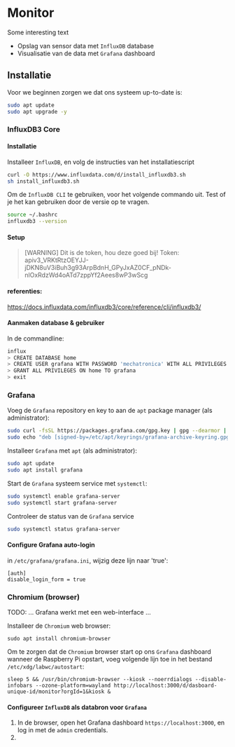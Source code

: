 # Monitor
Some interesting text

- Opslag van sensor data met `InfluxDB` database
- Visualisatie van de data met `Grafana` dashboard

## Installatie
Voor we beginnen zorgen we dat ons systeem up-to-date is:
```sh
sudo apt update
sudo apt upgrade -y
```
### InfluxDB3 Core
#### Installatie
Installeer `InfluxDB`, en volg de instructies van het installatiescript
```sh
curl -O https://www.influxdata.com/d/install_influxdb3.sh
sh install_influxdb3.sh
```
Om de `InfluxDB CLI` te gebruiken, voor het volgende commando uit. Test of je het kan gebruiken door de versie op te vragen.
```sh
source ~/.bashrc
influxdb3 --version
```

#### Setup


>[WARNING]
> Dit is de token, hou deze goed bij!
> Token: apiv3_VRKtRtzOEYJJ-jDKN8uV3iBuh3g93ArpBdnH_GPyJxAZ0CF_pNDk-nlOxRdzWd4oATd7zppYf2Aees8wP3wScg

#### referenties:
https://docs.influxdata.com/influxdb3/core/reference/cli/influxdb3/

#### Aanmaken database & gebruiker
In de commandline:
```sh
influx
> CREATE DATABASE home
> CREATE USER grafana WITH PASSWORD 'mechatronica' WITH ALL PRIVILEGES
> GRANT ALL PRIVILEGES ON home TO grafana
> exit
```

### Grafana

Voeg de `Grafana` repository en key to aan de `apt` package manager (als administrator):
```sh
sudo curl -fsSL https://packages.grafana.com/gpg.key | gpg --dearmor | sudo tee /etc/apt/keyrings/grafana-archive-keyring.gpg > /dev/null
sudo echo "deb [signed-by=/etc/apt/keyrings/grafana-archive-keyring.gpg] https://packages.grafana.com/oss/deb stable main" | sudo tee /etc/apt/sources.list.d/grafana.list
```
Installeer `Grafana` met `apt` (als administrator):
```sh
sudo apt update
sudo apt install grafana
```
Start de `Grafana` systeem service met `systemctl`:
```sh
sudo systemctl enable grafana-server
sudo systemctl start grafana-server
```
Controleer de status van de `Grafana` service
```sh
sudo systemctl status grafana-server
```

#### Configure Grafana auto-login
in `/etc/grafana/grafana.ini`, wijzig deze lijn naar 'true':
```
[auth]
disable_login_form = true
```
### Chromium (browser)
TODO: ... Grafana werkt met een web-interface ...

Installeer de `Chromium` web browser:
```
sudo apt install chromium-browser
```
Om te zorgen dat de `Chromium` browser start op ons `Grafana` dashboard wanneer de Raspberry Pi opstart, voeg volgende lijn toe in het bestand `/etc/xdg/labwc/autostart`:
```
sleep 5 && /usr/bin/chromium-browser --kiosk --noerrdialogs --disable-infobars --ozone-platform=wayland http://localhost:3000/d/dasboard-unique-id/monitor?orgId=1&kiosk &
```


#### Configureer `InfluxDB` als databron voor `Grafana`
1) In de browser, open het Grafana dashboard `https://localhost:3000`, en log in met de `admin` credentials.
2) 